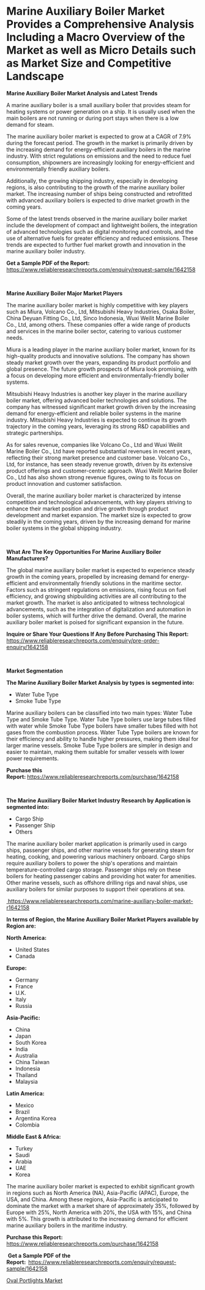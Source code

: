 <p><h1>Marine Auxiliary Boiler Market Provides a Comprehensive Analysis Including a Macro Overview of the Market as well as Micro Details such as Market Size and Competitive Landscape</h1></p><p><strong>Marine Auxiliary Boiler Market Analysis and Latest Trends</strong></p>
<p><p>A marine auxiliary boiler is a small auxiliary boiler that provides steam for heating systems or power generation on a ship. It is usually used when the main boilers are not running or during port stays when there is a low demand for steam.</p><p>The marine auxiliary boiler market is expected to grow at a CAGR of 7.9% during the forecast period. The growth in the market is primarily driven by the increasing demand for energy-efficient auxiliary boilers in the marine industry. With strict regulations on emissions and the need to reduce fuel consumption, shipowners are increasingly looking for energy-efficient and environmentally friendly auxiliary boilers.</p><p>Additionally, the growing shipping industry, especially in developing regions, is also contributing to the growth of the marine auxiliary boiler market. The increasing number of ships being constructed and retrofitted with advanced auxiliary boilers is expected to drive market growth in the coming years.</p><p>Some of the latest trends observed in the marine auxiliary boiler market include the development of compact and lightweight boilers, the integration of advanced technologies such as digital monitoring and controls, and the use of alternative fuels for greater efficiency and reduced emissions. These trends are expected to further fuel market growth and innovation in the marine auxiliary boiler industry.</p></p>
<p><strong>Get a Sample PDF of the Report:&nbsp;</strong> <a href="https://www.reliableresearchreports.com/enquiry/request-sample/1642158">https://www.reliableresearchreports.com/enquiry/request-sample/1642158</a></p>
<p>&nbsp;</p>
<p><strong>Marine Auxiliary Boiler Major Market Players</strong></p>
<p><p>The marine auxiliary boiler market is highly competitive with key players such as Miura, Volcano Co., Ltd, Mitsubishi Heavy Industries, Osaka Boiler, China Deyuan Fitting Co., Ltd, Sinco Indonesia, Wuxi Weilit Marine Boiler Co., Ltd, among others. These companies offer a wide range of products and services in the marine boiler sector, catering to various customer needs.</p><p>Miura is a leading player in the marine auxiliary boiler market, known for its high-quality products and innovative solutions. The company has shown steady market growth over the years, expanding its product portfolio and global presence. The future growth prospects of Miura look promising, with a focus on developing more efficient and environmentally-friendly boiler systems.</p><p>Mitsubishi Heavy Industries is another key player in the marine auxiliary boiler market, offering advanced boiler technologies and solutions. The company has witnessed significant market growth driven by the increasing demand for energy-efficient and reliable boiler systems in the marine industry. Mitsubishi Heavy Industries is expected to continue its growth trajectory in the coming years, leveraging its strong R&D capabilities and strategic partnerships.</p><p>As for sales revenue, companies like Volcano Co., Ltd and Wuxi Weilit Marine Boiler Co., Ltd have reported substantial revenues in recent years, reflecting their strong market presence and customer base. Volcano Co., Ltd, for instance, has seen steady revenue growth, driven by its extensive product offerings and customer-centric approach. Wuxi Weilit Marine Boiler Co., Ltd has also shown strong revenue figures, owing to its focus on product innovation and customer satisfaction.</p><p>Overall, the marine auxiliary boiler market is characterized by intense competition and technological advancements, with key players striving to enhance their market position and drive growth through product development and market expansion. The market size is expected to grow steadily in the coming years, driven by the increasing demand for marine boiler systems in the global shipping industry.</p></p>
<p>&nbsp;</p>
<p><strong>What Are The Key Opportunities For Marine Auxiliary Boiler Manufacturers?</strong></p>
<p><p>The global marine auxiliary boiler market is expected to experience steady growth in the coming years, propelled by increasing demand for energy-efficient and environmentally friendly solutions in the maritime sector. Factors such as stringent regulations on emissions, rising focus on fuel efficiency, and growing shipbuilding activities are all contributing to the market growth. The market is also anticipated to witness technological advancements, such as the integration of digitalization and automation in boiler systems, which will further drive the demand. Overall, the marine auxiliary boiler market is poised for significant expansion in the future.</p></p>
<p><strong>Inquire or Share Your Questions If Any Before Purchasing This Report:</strong> <a href="https://www.reliableresearchreports.com/enquiry/pre-order-enquiry/1642158">https://www.reliableresearchreports.com/enquiry/pre-order-enquiry/1642158</a></p>
<p>&nbsp;</p>
<p><strong>Market Segmentation</strong></p>
<p><strong>The Marine Auxiliary Boiler Market Analysis by types is segmented into:</strong></p>
<p><ul><li>Water Tube Type</li><li>Smoke Tube Type</li></ul></p>
<p><p>Marine auxiliary boilers can be classified into two main types: Water Tube Type and Smoke Tube Type. Water Tube Type boilers use large tubes filled with water while Smoke Tube Type boilers have smaller tubes filled with hot gases from the combustion process. Water Tube Type boilers are known for their efficiency and ability to handle higher pressures, making them ideal for larger marine vessels. Smoke Tube Type boilers are simpler in design and easier to maintain, making them suitable for smaller vessels with lower power requirements.</p></p>
<p><strong>Purchase this Report:&nbsp;</strong><a href="https://www.reliableresearchreports.com/purchase/1642158">https://www.reliableresearchreports.com/purchase/1642158</a></p>
<p>&nbsp;</p>
<p><strong>The Marine Auxiliary Boiler Market Industry Research by Application is segmented into:</strong></p>
<p><ul><li>Cargo Ship</li><li>Passenger Ship</li><li>Others</li></ul></p>
<p><p>The marine auxiliary boiler market application is primarily used in cargo ships, passenger ships, and other marine vessels for generating steam for heating, cooking, and powering various machinery onboard. Cargo ships require auxiliary boilers to power the ship's operations and maintain temperature-controlled cargo storage. Passenger ships rely on these boilers for heating passenger cabins and providing hot water for amenities. Other marine vessels, such as offshore drilling rigs and naval ships, use auxiliary boilers for similar purposes to support their operations at sea.</p></p>
<p><a href="https://www.reliableresearchreports.com/marine-auxiliary-boiler-market-r1642158">&nbsp;https://www.reliableresearchreports.com/marine-auxiliary-boiler-market-r1642158</a></p>
<p><strong>In terms of Region, the Marine Auxiliary Boiler Market Players available by Region are:</strong></p>
<p>
    <p> <strong> North America: </strong>
        <ul>
            <li>United States</li>
            <li>Canada</li>
        </ul>
        </p> 
    <p> <strong> Europe: </strong>
        <ul>
            <li>Germany</li>
            <li>France</li>
            <li>U.K.</li>
            <li>Italy</li>
            <li>Russia</li>
        </ul>
        </p> 
    <p> <strong> Asia-Pacific: </strong>
        <ul>
            <li>China</li>
            <li>Japan</li>
            <li>South Korea</li>
            <li>India</li>
            <li>Australia</li>
            <li>China Taiwan</li>
            <li>Indonesia</li>
            <li>Thailand</li>
            <li>Malaysia</li>
        </ul>
        </p> 
    <p> <strong> Latin America: </strong>
        <ul>
            <li>Mexico</li>
            <li>Brazil</li>
            <li>Argentina Korea</li>
            <li>Colombia</li>
        </ul>
        </p> 
    <p> <strong> Middle East & Africa: </strong>
        <ul>
            <li>Turkey</li>
            <li>Saudi</li>
            <li>Arabia</li>
            <li>UAE</li>
            <li>Korea</li>
        </ul>
    </p>
    </p>
<p><p>The marine auxiliary boiler market is expected to exhibit significant growth in regions such as North America (NA), Asia-Pacific (APAC), Europe, the USA, and China. Among these regions, Asia-Pacific is anticipated to dominate the market with a market share of approximately 35%, followed by Europe with 25%, North America with 20%, the USA with 15%, and China with 5%. This growth is attributed to the increasing demand for efficient marine auxiliary boilers in the maritime industry.</p></p>
<p><strong>Purchase this Report: </strong><a href="https://www.reliableresearchreports.com/purchase/1642158">https://www.reliableresearchreports.com/purchase/1642158</a></p>
<p>&nbsp;<strong>Get a Sample PDF of the Report:&nbsp;&nbsp;</strong><a href="https://www.reliableresearchreports.com/enquiry/request-sample/1642158">https://www.reliableresearchreports.com/enquiry/request-sample/1642158</a></p>
<p><strong></strong></p>
<p><p><a href="https://github.com/moyahfrancoestellec51j635wcx/Market-Research-Report-List-3/blob/main/oval-portlights-market.md">Oval Portlights Market</a></p></p>